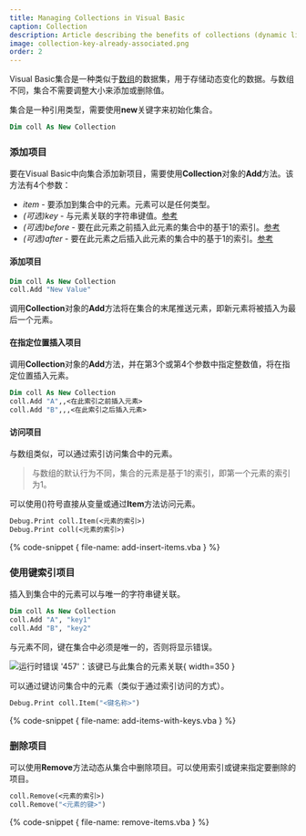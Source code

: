 ```yaml
---
title: Managing Collections in Visual Basic
caption: Collection
description: Article describing the benefits of collections (dynamic lists) to store the arrays of data in Visual Basic
image: collection-key-already-associated.png
order: 2
---
```

Visual Basic集合是一种类似于[数组](visual-basic/data-sets/array)的数据集，用于存储动态变化的数据。与数组不同，集合不需要调整大小来添加或删除值。

集合是一种引用类型，需要使用**new**关键字来初始化集合。

~~~ vb
Dim coll As New Collection
~~~

### 添加项目

要在Visual Basic中向集合添加新项目，需要使用**Collection**对象的**Add**方法。该方法有4个参数：

* *item* - 要添加到集合中的元素。元素可以是任何类型。
* *(可选)key* - 与元素关联的字符串键值。[参考](#indexing-items-by-keys)
* *(可选)before* - 要在此元素之前插入此元素的集合中的基于1的索引。[参考](#inserting-item-at-position)
* *(可选)after* - 要在此元素之后插入此元素的集合中的基于1的索引。[参考](#inserting-item-at-position)

#### 添加项目

~~~ vb
Dim coll As New Collection
coll.Add "New Value"
~~~

调用**Collection**对象的**Add**方法将在集合的末尾推送元素，即新元素将被插入为最后一个元素。

#### 在指定位置插入项目

调用**Collection**对象的**Add**方法，并在第3个或第4个参数中指定整数值，将在指定位置插入元素。

~~~ vb
Dim coll As New Collection
coll.Add "A",,<在此索引之前插入元素>
coll.Add "B",,,<在此索引之后插入元素>
~~~

#### 访问项目

与数组类似，可以通过索引访问集合中的元素。

> 与数组的默认行为不同，集合的元素是基于1的索引，即第一个元素的索引为1。

可以使用()符号直接从变量或通过**Item**方法访问元素。

~~~ vb
Debug.Print coll.Item(<元素的索引>)
Debug.Print coll(<元素的索引>)
~~~

{% code-snippet { file-name: add-insert-items.vba } %}

### 使用键索引项目

插入到集合中的元素可以与唯一的字符串键关联。

~~~ vb
Dim coll As New Collection
coll.Add "A", "key1"
coll.Add "B", "key2"
~~~

与元素不同，键在集合中必须是唯一的，否则将显示错误。

![运行时错误 '457'：该键已与此集合的元素关联](collection-key-already-associated.png){ width=350 }

可以通过键访问集合中的元素（类似于通过索引访问的方式）。

~~~ vb
Debug.Print coll.Item("<键名称>")
~~~

{% code-snippet { file-name: add-items-with-keys.vba } %}

### 删除项目

可以使用**Remove**方法动态从集合中删除项目。可以使用索引或键来指定要删除的项目。

~~~ vb
coll.Remove(<元素的索引>)
coll.Remove("<元素的键>")
~~~

{% code-snippet { file-name: remove-items.vba } %}